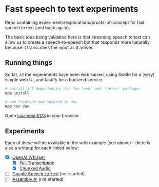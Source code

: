 # Fast speech to text experiments

Repo containing experiments/explorations/proofs-of-concept for fast speech to text (and back again).

The basic idea being validated here is that streaming speech to text can allow us to create a speech-to-speech bot that responds more naturally, because it transcribes the input as it arrives.

## Running things

So far, all the experiments have been web-based, using Svelte for a (very) simple web UI, and fastify for a backend service.

```bash
# install all dependencies for the 'web' and 'server' packages
npm install

# run frontend and backend in dev
npm run dev
```

Open [localhost:5173](http://localhost:5173) in your browser.

## Experiments

Each of these will be available in the web example (see above) - there is also a writeup for each linked below:

 - [x] [OpenAI Whisper](https://openai.com/research/whisper)
   - [x] [Full Transcription](./notes/openai-full.md)
   - [x] [Chunked Audio](./notes/openai-chunked.md)
 - [ ] [Google Speech-to-text](https://cloud.google.com/speech-to-text) (not started)
 - [ ] [Assembly AI](https://www.assemblyai.com/) (not started)
